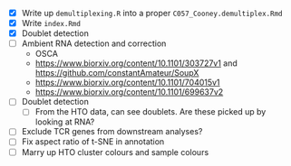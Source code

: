 - [x] Write up `demultiplexing.R` into a proper `C057_Cooney.demultiplex.Rmd`
- [x] Write `index.Rmd`
- [x] Doublet detection
- [ ] Ambient RNA detection and correction
  - OSCA
  - https://www.biorxiv.org/content/10.1101/303727v1 and https://github.com/constantAmateur/SoupX
  - https://www.biorxiv.org/content/10.1101/704015v1
  - https://www.biorxiv.org/content/10.1101/699637v2
- [ ] Doublet detection
  - [ ] From the HTO data, can see doublets. Are these picked up by looking at RNA?
- [ ] Exclude TCR genes from downstream analyses?
- [ ] Fix aspect ratio of t-SNE in annotation
- [ ] Marry up HTO cluster colours and sample colours
